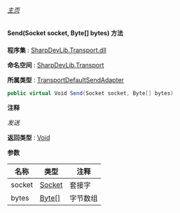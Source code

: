 ###### [主页](./Index.md "主页")

#### Send(Socket socket, Byte[] bytes) 方法

**程序集** : [SharpDevLib.Transport.dll](./SharpDevLib.Transport.assembly.md "SharpDevLib.Transport.dll")

**命名空间** : [SharpDevLib.Transport](./SharpDevLib.Transport.namespace.md "SharpDevLib.Transport")

**所属类型** : [TransportDefaultSendAdapter](./SharpDevLib.Transport.TransportDefaultSendAdapter.md "TransportDefaultSendAdapter")

``` csharp
public virtual Void Send(Socket socket, Byte[] bytes)
```

**注释**

*发送*



**返回类型** : [Void](https://learn.microsoft.com/en-us/dotnet/api/system.void "Void")


**参数**

|名称|类型|注释|
|---|---|---|
|socket|[Socket](https://learn.microsoft.com/en-us/dotnet/api/system.net.sockets.socket "Socket")|套接字|
|bytes|[Byte\[\]](https://learn.microsoft.com/en-us/dotnet/api/system.byte[] "Byte\[\]")|字节数组|


